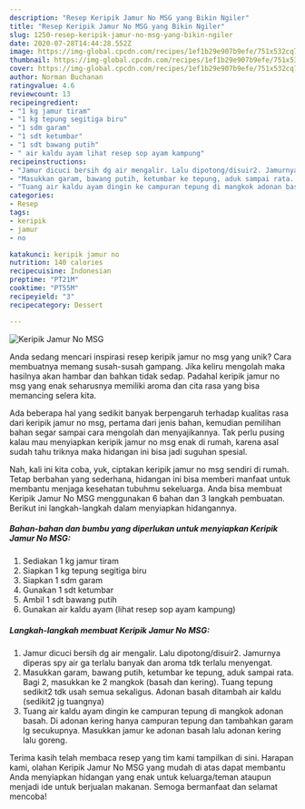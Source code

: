 ```yaml
---
description: "Resep Keripik Jamur No MSG yang Bikin Ngiler"
title: "Resep Keripik Jamur No MSG yang Bikin Ngiler"
slug: 1250-resep-keripik-jamur-no-msg-yang-bikin-ngiler
date: 2020-07-28T14:44:28.552Z
image: https://img-global.cpcdn.com/recipes/1ef1b29e907b9efe/751x532cq70/keripik-jamur-no-msg-foto-resep-utama.jpg
thumbnail: https://img-global.cpcdn.com/recipes/1ef1b29e907b9efe/751x532cq70/keripik-jamur-no-msg-foto-resep-utama.jpg
cover: https://img-global.cpcdn.com/recipes/1ef1b29e907b9efe/751x532cq70/keripik-jamur-no-msg-foto-resep-utama.jpg
author: Norman Buchanan
ratingvalue: 4.6
reviewcount: 13
recipeingredient:
- "1 kg jamur tiram"
- "1 kg tepung segitiga biru"
- "1 sdm garam"
- "1 sdt ketumbar"
- "1 sdt bawang putih"
- " air kaldu ayam lihat resep sop ayam kampung"
recipeinstructions:
- "Jamur dicuci bersih dg air mengalir. Lalu dipotong/disuir2. Jamurnya diperas spy air ga terlalu banyak dan aroma tdk terlalu menyengat."
- "Masukkan garam, bawang putih, ketumbar ke tepung, aduk sampai rata. Bagi 2, masukkan ke 2 mangkok (basah dan kering). Tuang tepung sedikit2 tdk usah semua sekaligus. Adonan basah ditambah air kaldu (sedikit2 jg tuangnya)"
- "Tuang air kaldu ayam dingin ke campuran tepung di mangkok adonan basah. Di adonan kering hanya campuran tepung dan tambahkan garam lg secukupnya. Masukkan jamur ke adonan basah lalu adonan kering lalu goreng."
categories:
- Resep
tags:
- keripik
- jamur
- no

katakunci: keripik jamur no 
nutrition: 140 calories
recipecuisine: Indonesian
preptime: "PT21M"
cooktime: "PT55M"
recipeyield: "3"
recipecategory: Dessert

---
```



![Keripik Jamur No MSG](https://img-global.cpcdn.com/recipes/1ef1b29e907b9efe/751x532cq70/keripik-jamur-no-msg-foto-resep-utama.jpg)

Anda sedang mencari inspirasi resep keripik jamur no msg yang unik? Cara membuatnya memang susah-susah gampang. Jika keliru mengolah maka hasilnya akan hambar dan bahkan tidak sedap. Padahal keripik jamur no msg yang enak seharusnya memiliki aroma dan cita rasa yang bisa memancing selera kita.



Ada beberapa hal yang sedikit banyak berpengaruh terhadap kualitas rasa dari keripik jamur no msg, pertama dari jenis bahan, kemudian pemilihan bahan segar sampai cara mengolah dan menyajikannya. Tak perlu pusing kalau mau menyiapkan keripik jamur no msg enak di rumah, karena asal sudah tahu triknya maka hidangan ini bisa jadi suguhan spesial.


Nah, kali ini kita coba, yuk, ciptakan keripik jamur no msg sendiri di rumah. Tetap berbahan yang sederhana, hidangan ini bisa memberi manfaat untuk membantu menjaga kesehatan tubuhmu sekeluarga. Anda bisa membuat Keripik Jamur No MSG menggunakan 6 bahan dan 3 langkah pembuatan. Berikut ini langkah-langkah dalam menyiapkan hidangannya.

<!--inarticleads1-->

##### Bahan-bahan dan bumbu yang diperlukan untuk menyiapkan Keripik Jamur No MSG:

1. Sediakan 1 kg jamur tiram
1. Siapkan 1 kg tepung segitiga biru
1. Siapkan 1 sdm garam
1. Gunakan 1 sdt ketumbar
1. Ambil 1 sdt bawang putih
1. Gunakan  air kaldu ayam (lihat resep sop ayam kampung)




<!--inarticleads2-->

##### Langkah-langkah membuat Keripik Jamur No MSG:

1. Jamur dicuci bersih dg air mengalir. Lalu dipotong/disuir2. Jamurnya diperas spy air ga terlalu banyak dan aroma tdk terlalu menyengat.
1. Masukkan garam, bawang putih, ketumbar ke tepung, aduk sampai rata. Bagi 2, masukkan ke 2 mangkok (basah dan kering). Tuang tepung sedikit2 tdk usah semua sekaligus. Adonan basah ditambah air kaldu (sedikit2 jg tuangnya)
1. Tuang air kaldu ayam dingin ke campuran tepung di mangkok adonan basah. Di adonan kering hanya campuran tepung dan tambahkan garam lg secukupnya. Masukkan jamur ke adonan basah lalu adonan kering lalu goreng.




Terima kasih telah membaca resep yang tim kami tampilkan di sini. Harapan kami, olahan Keripik Jamur No MSG yang mudah di atas dapat membantu Anda menyiapkan hidangan yang enak untuk keluarga/teman ataupun menjadi ide untuk berjualan makanan. Semoga bermanfaat dan selamat mencoba!
